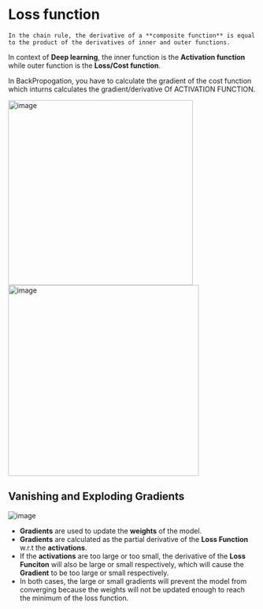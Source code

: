 # Loss function
```
In the chain rule, the derivative of a **composite function** is equal to the product of the derivatives of inner and outer functions.
```
In context of **Deep learning**, the inner function is the **Activation function** while outer function is the **Loss/Cost function**.

In BackPropogation, you have to calculate the gradient of  the cost function which inturns calculates the gradient/derivative
Of ACTIVATION FUNCTION.

<img width="375" alt="image" src="https://github.com/netgvarun2012/portfolio/assets/93938450/be17e92a-2049-45bb-9fba-c241488c1182">

<img width="387" alt="image" src="https://github.com/netgvarun2012/portfolio/assets/93938450/a683c791-15fd-497a-a80b-d59d7e4c37a0">


## Vanishing and Exploding Gradients

![image](https://github.com/netgvarun2012/portfolio/assets/93938450/55704f1f-1c1b-4232-b484-0638d9af4b65)

- **Gradients** are used to update the **weights** of the model.
- **Gradients** are calculated as the partial derivative of the **Loss Function** w.r.t the **activations**.
- If the **activations** are too large or too small, the derivative of the **Loss Funciton** will also be large or small respectively, which will cause the **Gradient** to be too large or small respectively.
- In both cases, the large or small gradients will prevent the model from converging because  the weights will not be updated enough to reach the minimum of the loss function.
